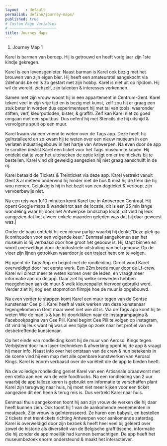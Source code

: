 ```yaml
---
layout   : default
permalink: define/journey-maps/
published: true
# Custom Page Variables
# ─────────────────────
title: Journey Maps
---
```


1. Journey Map 1

Karel is barman van beroep. Hij is getrouwd en heeft vorig jaar zijn 1ste kindje gekregen.

Karel is een levensgenieter. Naast barman is Karel ook bezig met het brouwen van zijn eigen bier. Hij heeft een amateurstel aangekocht via 2dehands.be en is zo gestart met zijn hobby. Karel is niet uit op rijkdom. Hij wil de wereld, zichzelf, zijn talenten & interesses verkennen.

Samen met zijn vrouw woont hij in een appartement in Centrum-Gent. Karel tekent veel in zijn vrije tijd en is bezig met kunst, zelf zou hij er graag een stuk beter in worden dus experimenteert hij met tal van tools, waaronder stiften, verf, kleurpotloden, bister, & graffiti. Zelf kan Karel niet zo goed omgaan met een spuitbus. Dus oefent hij met Stencils die hij uitsnijd & vervolgens spuit op een muur.

Karel kwam via een vriend te weten over de Tags app. Deze heeft hij geïnstalleerd en zo kwam hij te weten over een nieuw museum in een verlaten industriegebouw in het hartje van Antwerpen. Na even door de app te scrollen beslist Karel een ticket voor het Tags museum te kopen. Hij ontdekt dat je voor het uitchecken de optie krijgt om er treintickets bij te bestellen. Karel vind dit geweldig aangezien hij niet graag aanschuift in de rij. 

Karel betaald de Tickets & Treinticket via deze app. Karel vertrekt vanuit Gent & al meteen ondervind hij hinder met de bus & mist hij de trein die hij wou nemen. Gelukkig is hij in het bezit van een dagticket & verloopt zijn vervoerbewijs niet.

Na een reis van 1u10 minuten komt Karel toe in Antwerpen Centraal. Hij opent Google maps & wandelt tot aan de locatie, dit is een 25 min lange wandeling waar hij door het Antwerpse landschap loopt, dit vind hij leuk aangezien dat het alweer enkele maanden geleden was dat hij daar geweest was.|

Onder de baan ontdekt hij een nieuw parkje waarbij hij denkt:”Deze plek ga ik onthouden voor een volgende keer.” Eenmaal aangekomen aan het museum is hij verbaasd door hoe groot het gebouw is. Hij stapt binnen en wordt overweldigd door de industriele uitstraling van het gebouw. Op de vloer zijn lijnen getrokken waardoor je een traject hebt om te volgen. 

Hij opent de Tags App en begint met de rondleiding. Direct word Karel overweldigd door het eerste werk. Een 22m brede muur door de Lf-crew. Karel wil direct meer te weten komen over de leden, en vraagt meer informatie aan op de app. 
Daar ziet hij welke crewleden hebben meegeholpen aan de muur & welk kleurenpallet hiervoor gebruikt werd. Verder ziet hij nog een stopmotion filmpje hoe de muur is opgebouwd.

Na even verder te stappen komt Karel een muur tegen van de Gentse kunstenaar Cee pill. Karel heeft al vaak werken van deze kunstenaar tegengekomen in Gent maar weet niet wie dit is. Via de Tags app komt hij te weten Wie de man is & kan hij doorklikken naar de Instagrampagina & Facebookpagina van Cee Pill. Karel begint Cee Pill te volgen op Instagram, dit vind hij leuk want hij was al een tijdje op zoek naar het profiel van de desbetreffende kunstenaar. 

Op het einde van rondleiding komt hij de muur van Aerosol Kings tegen. Verbijsterd door hun layer-technieken & afwerking opent hij de app & vraagt hij meer info. Naast info over het ontstaan van de crew & hun betekenis in de scene vind hij een map met alle openbare kunstwerken van Aerosol Kings. Karel is enorm verbaasd over de variëteit die de app te bieden heeft.

Na de volledige rondleiding geniet Karel van een Artisanale braadworst met een stella aan een van de vele foodtrucks. Na een rondleiding van 2 uur waarbij de app talloze keren is gebruikt om informatie te verschaffen plant Karel zijn terugweg naar huis, hij moet niet meer kijken voor een ticket aangezien dit een heen & terug reis is. Dus vertrekt Karel naar huis. 

Eenmaal thuis aangekomen toont hij aan zijn vrouw de werken die hij daar heeft kunnen zien. Ook toont hij 1 van de aankomende evenementen in meatpack, Zijn vrouw is geïnteresseerd. Ze huren een babysit, en bestellen 2 tickets met treintickets richting Antwerpen voor aankomende zaterdag. Karel is overweldigd door zijn bezoek & heeft heel veel bij geleerd over zowel de historie als diversiteit van de Belgische graffitiscene, informatie die hij zonder de app moeilijk had kunnen bemachtigen. De app heeft het museumbezoek enorm ondersteund & maakt het interactiever.